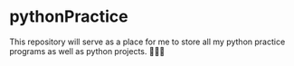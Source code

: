 # pythonPractice
This repository will serve as a place for me to store all my python practice programs
as well as python projects. 🐍🐍🐍
